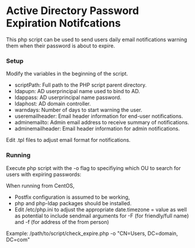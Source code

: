 # Active Directory Password Expiration Notifcations
This php script can be used to send users daily email notifications warning them
when their password is about to expire.  

### Setup
Modify the variables in the beginning of the script.
* scriptPath: Full path to the PHP script parent directory.
* ldapupn: AD userprincipal name used to bind to AD.
* ldappass: AD userprincipal name password.
* ldaphost: AD domain controller.
* warndays: Number of days to start warning the user.
* useremailheader: Email header information for end-user notifications.
* adminemailto: Admin email address to receive summary of notifications.
* adminemailheader: Email header information for admin notifications.



Edit .tpl files to adjust email format for notifications.

### Running
Execute php script with the -o flag to specifiying which OU to search for users 
with expiring passwords:

When running from CentOS, 
* Postfix configuration is assumed to be working, 
* php and php-ldap packages should be installed.
* Edit /etc/php.ini to adjust the appropriate date.timezone = value as well as potential
to include sendmail arguments for -F (for friendly/full name) and -f (for address of the from person)

Example: /path/to/script/check_expire.php -o "CN=Users, DC=domain, DC=com"


